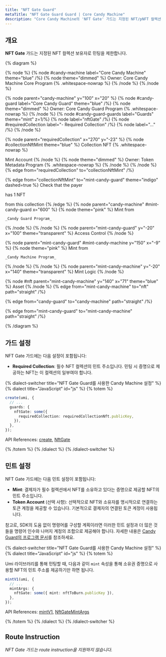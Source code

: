 ```yaml
---
title: "NFT Gate Guard"
metaTitle: "NFT Gate Guard Guard | Core Candy Machine"
description: "Core Candy Machine의 'NFT Gate' 가드는 지정된 NFT/pNFT 컬렉션 보유자로 민팅을 제한합니다."
---
```


## 개요

**NFT Gate** 가드는 지정된 NFT 컬렉션 보유자로 민팅을 제한합니다.

{% diagram  %}

{% node %}
{% node #candy-machine label="Core Candy Machine" theme="blue" /%}
{% node theme="dimmed" %}
Owner: Core Candy Machine Core Program {% .whitespace-nowrap %}
{% /node %}
{% /node %}

{% node parent="candy-machine" y="100" x="20" %}
{% node #candy-guard label="Core Candy Guard" theme="blue" /%}
{% node theme="dimmed" %}
Owner: Core Candy Guard Program {% .whitespace-nowrap %}
{% /node %}
{% node #candy-guard-guards label="Guards" theme="mint" z=1/%}
{% node label="nftGate" /%}
{% node #requiredCollection label="- Required Collection" /%}
{% node label="..." /%}
{% /node %}

{% node parent="requiredCollection" x="270" y="-23"  %}
{% node #collectionNftMint theme="blue" %}
Collection NFT {% .whitespace-nowrap %}

Mint Account
{% /node %}
{% node theme="dimmed" %}
Owner: Token Metadata Program {% .whitespace-nowrap %}
{% /node %}
{% /node %}
{% edge from="requiredCollection" to="collectionNftMint" /%}


{% edge from="collectionNftMint" to="mint-candy-guard" theme="indigo" dashed=true %}
Check that the payer

has 1 NFT

from this collection
{% /edge %}
{% node parent="candy-machine" #mint-candy-guard x="600" %}
  {% node theme="pink" %}
    Mint from

    _Candy Guard Program_
  {% /node %}
{% /node %}
{% node parent="mint-candy-guard" y="-20" x="100" theme="transparent" %}
  Access Control
{% /node %}

{% node parent="mint-candy-guard" #mint-candy-machine y="150" x="-9" %}
  {% node theme="pink" %}
    Mint from

    _Candy Machine Program_
  {% /node %}
{% /node %}
{% node parent="mint-candy-machine" y="-20" x="140" theme="transparent" %}
  Mint Logic
{% /node %}

{% node #nft parent="mint-candy-machine" y="140" x="71" theme="blue" %}
  Asset
{% /node %}
{% edge from="mint-candy-machine" to="nft" path="straight" /%}

{% edge from="candy-guard" to="candy-machine" path="straight" /%}

{% edge from="mint-candy-guard" to="mint-candy-machine" path="straight" /%}

{% /diagram %}

## 가드 설정

NFT Gate 가드에는 다음 설정이 포함됩니다:

- **Required Collection**: 필수 NFT 컬렉션의 민트 주소입니다. 민팅 시 증명으로 제공하는 NFT는 이 컬렉션의 일부여야 합니다.

{% dialect-switcher title="NFT Gate Guard를 사용한 Candy Machine 설정" %}
{% dialect title="JavaScript" id="js" %}
{% totem %}

```ts
create(umi, {
  // ...
  guards: {
    nftGate: some({
      requiredCollection: requiredCollectionNft.publicKey,
    }),
  },
});
```

API References: [create](https://mpl-core-candy-machine.typedoc.metaplex.com/functions/create.html), [NftGate](https://mpl-core-candy-machine.typedoc.metaplex.com/types/NftGate.html)

{% /totem %}
{% /dialect %}
{% /dialect-switcher %}

## 민트 설정

NFT Gate 가드에는 다음 민트 설정이 포함됩니다:

- **Mint**: 결제자가 필수 컬렉션에서 NFT를 소유하고 있다는 증명으로 제공할 NFT의 민트 주소입니다.
- **Token Account** (선택 사항): 선택적으로 NFT와 소유자를 명시적으로 연결하는 토큰 계정을 제공할 수 있습니다. 기본적으로 결제자의 연결된 토큰 계정이 사용됩니다.

참고로, SDK의 도움 없이 명령어를 구성할 계획이라면 이러한 민트 설정과 더 많은 것들을 명령어 인수와 나머지 계정의 조합으로 제공해야 합니다. 자세한 내용은 [Candy Guard의 프로그램 문서](https://github.com/metaplex-foundation/mpl-core-candy-machine/tree/main/programs/candy-guard#nftgate)를 참조하세요.

{% dialect-switcher title="NFT Gate Guard를 사용한 Candy Machine 설정" %}
{% dialect title="JavaScript" id="js" %}
{% totem %}

Umi 라이브러리를 통해 민팅할 때, 다음과 같이 `mint` 속성을 통해 소유권 증명으로 사용할 NFT의 민트 주소를 제공하기만 하면 됩니다.

```ts
mintV1(umi, {
  // ...
  mintArgs: {
    nftGate: some({ mint: nftToBurn.publicKey }),
  },
});
```

API References: [mintV1](https://mpl-core-candy-machine.typedoc.metaplex.com/functions/mintV1.html), [NftGateMintArgs](https://mpl-core-candy-machine.typedoc.metaplex.com/types/NftGateMintArgs.html)

{% /totem %}
{% /dialect %}
{% /dialect-switcher %}

## Route Instruction

_NFT Gate 가드는 route instruction을 지원하지 않습니다._